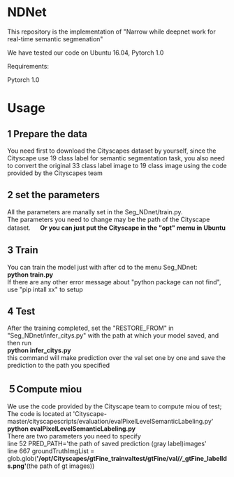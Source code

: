 # NDNet
This repository is the implementation of "Narrow while deepnet work for real-time semantic segmenation"

We have tested our code on Ubuntu 16.04, Pytorch 1.0


Requirements:

Pytorch 1.0

# Usage

## 1 Prepare the data  
You need first to download the Cityscapes dataset by yourself, since the Cityscape use 19 class label for semantic segmentation task, you also need to convert the original 33 class label image to 19 class image using the code provided by the Cityscapes team

## 2 set the parameters  
All the parameters are manally set in the Seg_NDnet/train.py.  
The parameters you need to change may be the path of the Cityscape dataset.  　
**Or you can just put the Cityscape in the "opt" memu in Ubuntu**  

## 3 Train  
You can train the model just with after cd to the menu Seg_NDnet:   
**python train.py**   
If there are any other error message about "python package can not find", use "pip intall xx" to setup   

## 4 Test  
After the training completed, set the "RESTORE_FROM" in "Seg_NDnet/infer_citys.py" with the path at which your model saved, and then run     
**python infer_citys.py**  
this command will make prediction over the val set one by one and save the prediction to the path you specified

## ５Compute miou  
We use the code provided by the Cityscape team to compute miou of test;  
The code is located at 'Cityscape-master/cityscapescripts/evaluation/evalPixelLevelSemanticLabeling.py'   
**python evalPixelLevelSemanticLabeling.py**  
There are two parameters you need to specify    
line 52 PRED_PATH='the path of saved prediction (gray label)images'  
line 667  groundTruthImgList = glob.glob(**'/opt/Cityscapes/gtFine_trainvaltest/gtFine/val/*/*_gtFine_labelIds.png'**(the path of gt images))  





